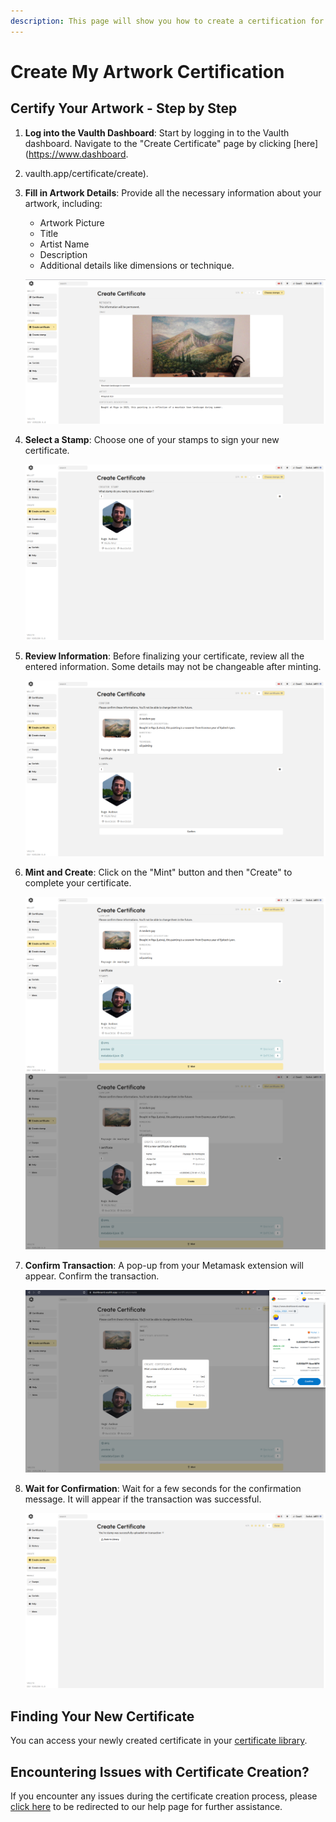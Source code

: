 ```yaml
---
description: This page will show you how to create a certification for your artwork
---
```


# Create My Artwork Certification

## Certify Your Artwork - Step by Step

1. **Log into the Vaulth Dashboard**: Start by logging in to the Vaulth dashboard. Navigate to the "Create Certificate" page by clicking [here](https://www.dashboard.
2. vaulth.app/certificate/create).

3. **Fill in Artwork Details**: Provide all the necessary information about your artwork, including:
   - Artwork Picture
   - Title
   - Artist Name
   - Description
   - Additional details like dimensions or technique.
   
   ![Fill in Information](../.gitbook/assets/create-certificate/fill-information.png)
4. **Select a Stamp**: Choose one of your stamps to sign your new certificate.
   
   ![Choose a Stamp](../.gitbook/assets/create-certificate/choose-stamp.png)

5. **Review Information**: Before finalizing your certificate, review all the entered information. Some details may not be changeable after minting.
   
   ![Confirm Information](../.gitbook/assets/create-certificate/confirm-information.png)

6. **Mint and Create**: Click on the "Mint" button and then "Create" to complete your certificate.
   
   ![Mint Certificate](../.gitbook/assets/create-certificate/mint-certificate.png)
   ![Create Certificate](../.gitbook/assets/create-certificate/create-certificate.png)

7. **Confirm Transaction**: A pop-up from your Metamask extension will appear. Confirm the transaction.
   
   ![Confirm Transaction](../.gitbook/assets/create-certificate/confirm-transaction.png)

8. **Wait for Confirmation**: Wait for a few seconds for the confirmation message. It will appear if the transaction was successful.
   
   ![Certificate Validation](../.gitbook/assets/create-certificate/certificate-validation.png)

## Finding Your New Certificate

You can access your newly created certificate in your [certificate library](https://www.dashboard.vaulth.app/library/certificates).

## Encountering Issues with Certificate Creation?

If you encounter any issues during the certificate creation process, please [click here](../help/contact-vaulth-support.md) to be redirected to our help page for 
further assistance.
